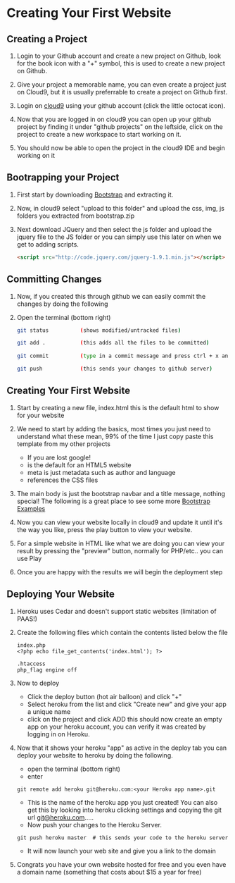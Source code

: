 Creating Your First Website
=============================

Creating a Project
-------------------

1.  Login to your Github account and create a new project on Github, look for the book icon with
    a "+" symbol, this is used to create a new project on Github.

2.  Give your project a memorable name, you can even create a project just on Cloud9, but it is
    usually preferrable to create a project on Github first.

3.  Login on [cloud9](https://c9.io/) using your github account (click the little octocat icon).

4.  Now that you are logged in on cloud9 you can open up your github project by finding it under
    "github projects" on the leftside, click on the project to create a new workspace to start
    working on it.

5.  You should now be able to open the project in the cloud9 IDE and begin working on it



Bootrapping your Project
-------------------------

1.  First start by downloading [Bootstrap](http://twitter.github.com/bootstrap/) and extracting
    it.

2.  Now, in cloud9 select "upload to this folder" and upload the css, img, js folders you extracted
    from bootstrap.zip

3.  Next download JQuery and then select the js folder and upload the jquery file to the JS folder 
    or you can simply use this later on when we get to adding scripts.

    ```html
    <script src="http://code.jquery.com/jquery-1.9.1.min.js"></script>
    ```

Committing Changes
--------------------

1.  Now, if you created this through github we can easily commit the changes by doing the following

2.  Open the terminal (bottom right)

    ```bash
    git status          (shows modified/untracked files)

    git add .           (this adds all the files to be committed)
 
    git commit          (type in a commit message and press ctrl + x and then Y to save)
    
    git push            (this sends your changes to github server)
    ```


Creating Your First Website
----------------------------

1. Start by creating a new file, index.html this is the default html to show for your website

2.  We need to start by adding the basics, most times you just need to understand what these 
    mean, 99% of the time I just copy paste this template from my other projects  
    - If you are lost google!  
    - <!DOCTYPE html> is the default for an HTML5 website  
    - meta is just metadata such as author and language  
    - <link> references the CSS files    

3.  The main body is just the bootstrap navbar and a title message, nothing special!
    The following is a great place to see some more [Bootstrap Examples](http://twitter.github.com/bootstrap/getting-started.html#examples)

4.  Now you can view your website locally in cloud9 and update it until it's the way you like, 
    press the play button to view your website.

5.  For a simple website in HTML like what we are doing you can view your result by pressing the 
    "preview" button, normally for PHP/etc.. you can use Play

6.  Once you are happy with the results we will begin the deployment step



Deploying Your Website
-----------------------

1.  Heroku uses Cedar and doesn't support static websites (limitation of PAAS!)

2.  Create the following files which contain the contents listed below the file
    
    ```
    index.php 
    <?php echo file_get_contents('index.html'); ?>
      
    .htaccess
    php_flag engine off
    ```

3.  Now to deploy    
    - Click the deploy button (hot air balloon) and click "+"  
    - Select heroku from the list and click "Create new" and give your app
      a unique name  
    - click on the project and click ADD this should now create an empty app
      on your heroku account, you can verify it was created by logging in on
      Heroku.  

4.  Now that it shows your heroku "app" as active in the deploy tab you can
    deploy your website to heroku by doing the following.  
    - open the terminal (bottom right)  
    - enter

    ```
    git remote add heroku git@heroku.com:<your Heroku app name>.git
    ```      
    - This is the name of the heroku app you just created! You can also get this by
      looking into heroku clicking settings and copying the git url git@heroku.com.....
    - Now push your changes to the Heroku Server.   
    
    ```
    git push heroku master  # this sends your code to the heroku server
    ```
    - It will now launch your web site and give you a link to the domain

5.  Congrats you have your own website hosted for free and you even have a domain
    name (something that costs about $15 a year for free)



    
  
